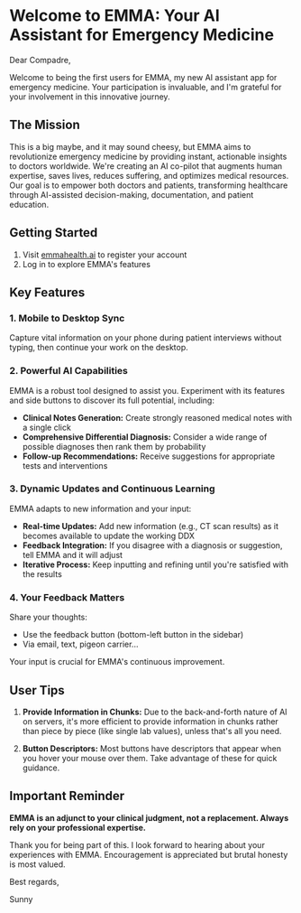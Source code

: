 # Welcome to EMMA: Your AI Assistant for Emergency Medicine

Dear Compadre,

Welcome to being the first users for EMMA, my new AI assistant app for emergency medicine. Your participation is invaluable, and I'm grateful for your involvement in this innovative journey.

## The Mission

This is a big maybe, and it may sound cheesy, but EMMA aims to revolutionize emergency medicine by providing instant, actionable insights to doctors worldwide. We're creating an AI co-pilot that augments human expertise, saves lives, reduces suffering, and optimizes medical resources. Our goal is to empower both doctors and patients, transforming healthcare through AI-assisted decision-making, documentation, and patient education.

## Getting Started

1. Visit [emmahealth.ai](https://emmahealth.ai) to register your account
2. Log in to explore EMMA's features

## Key Features

### 1. Mobile to Desktop Sync
Capture vital information on your phone during patient interviews without typing, then continue your work on the desktop.

### 2. Powerful AI Capabilities
EMMA is a robust tool designed to assist you. Experiment with its features and side buttons to discover its full potential, including:

- **Clinical Notes Generation:** Create strongly reasoned medical notes with a single click
- **Comprehensive Differential Diagnosis:** Consider a wide range of possible diagnoses then rank them by probability
- **Follow-up Recommendations:** Receive suggestions for appropriate tests and interventions

### 3. Dynamic Updates and Continuous Learning
EMMA adapts to new information and your input:

- **Real-time Updates:** Add new information (e.g., CT scan results) as it becomes available to update the working DDX
- **Feedback Integration:** If you disagree with a diagnosis or suggestion, tell EMMA and it will adjust
- **Iterative Process:** Keep inputting and refining until you're satisfied with the results

### 4. Your Feedback Matters
Share your thoughts:

- Use the feedback button (bottom-left button in the sidebar)
- Via email, text, pigeon carrier...

Your input is crucial for EMMA's continuous improvement.

## User Tips

1. **Provide Information in Chunks:** Due to the back-and-forth nature of AI on servers, it's more efficient to provide information in chunks rather than piece by piece (like single lab values), unless that's all you need.

2. **Button Descriptors:** Most buttons have descriptors that appear when you hover your mouse over them. Take advantage of these for quick guidance.

## Important Reminder

**EMMA is an adjunct to your clinical judgment, not a replacement. Always rely on your professional expertise.**

Thank you for being part of this. I look forward to hearing about your experiences with EMMA. Encouragement is appreciated but brutal honesty is most valued.

Best regards,

Sunny